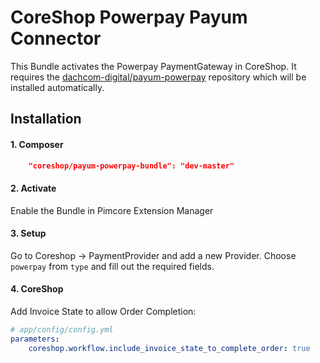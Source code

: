 # CoreShop Powerpay Payum Connector
This Bundle activates the Powerpay PaymentGateway in CoreShop.
It requires the [dachcom-digital/payum-powerpay](https://github.com/dachcom-digital/payum-powerpay) repository which will be installed automatically.

## Installation

#### 1. Composer

```json
    "coreshop/payum-powerpay-bundle": "dev-master"
```

#### 2. Activate
Enable the Bundle in Pimcore Extension Manager

#### 3. Setup
Go to Coreshop -> PaymentProvider and add a new Provider. Choose `powerpay` from `type` and fill out the required fields.

#### 4. CoreShop

Add Invoice State to allow Order Completion:

```yml
# app/config/config.yml
parameters:
    coreshop.workflow.include_invoice_state_to_complete_order: true
```
